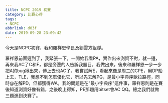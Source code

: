 ```yaml
---
title: NCPC 2019 初賽
category: 比賽心得
tags:
- NCPC
abbrlink: d03f
date: 2019-09-28 23:09:42
---
```

今天是NCPC初賽，我和羅祥恩學長及劉雲方組隊。
<!-- more -->
羅祥恩前面遲到了，我緊張一下，一開始我看PA，實作出來測資不對，就一邊，再來我AC了C和F，都是旁邊的人告訴我題目，我做出來，後來和羅祥恩一步一步把A的bug揪出來，傳上去也AC了，我嘗試解E，看起來像是周二的CPE，用DP船上去，TLE，我想不到怎麼優化它，所以先去解PG，是最小字典序歐拉路徑，同時@在解PD，但都獲得WA，我的問題是在"最小字典序"這件事，羅祥恩則是在賽後知道測資好像有錯，之後晚上得知，PE那題用bitset會AC QQ。總之我們就做三題進到決賽了。